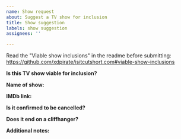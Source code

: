 ```yaml
---
name: Show request
about: Suggest a TV show for inclusion
title: Show suggestion
labels: show suggestion
assignees: ''

---
```


Read the "Viable show inclusions" in the readme before submitting:
https://github.com/xdpirate/isitcutshort.com#viable-show-inclusions

**Is this TV show viable for inclusion?**


**Name of show:**


**IMDb link:**


**Is it confirmed to be cancelled?**


**Does it end on a cliffhanger?**


**Additional notes:**

